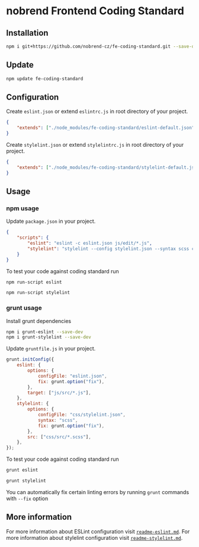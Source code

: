 # nobrend Frontend Coding Standard

## Installation

```sh
npm i git+https://github.com/nobrend-cz/fe-coding-standard.git --save-dev
```

## Update

```sh
npm update fe-coding-standard
```

## Configuration

Create `eslint.json` or extend `eslintrc.js` in root directory of your project.

```json
{
    "extends": ["./node_modules/fe-coding-standard/eslint-default.json"]
}
```

Create `stylelint.json` or extend `stylelintrc.js` in root directory of your project.

```json
{
    "extends": ["./node_modules/fe-coding-standard/stylelint-default.json"]
}
```

## Usage

### npm usage

Update `package.json` in your project.

```json
{
    "scripts": {
        "eslint": "eslint -c eslint.json js/edit/*.js",
        "stylelint": "stylelint --config stylelint.json --syntax scss css/edit/*.scss"
    }
}
```

To test your code against coding standard run

```sh
npm run-script eslint
```

```sh
npm run-script stylelint
```

### grunt usage

Install grunt dependencies

```sh
npm i grunt-eslint --save-dev
npm i grunt-stylelint --save-dev
```

Update `gruntfile.js` in your project.

```js
grunt.initConfig({
    eslint: {
        options: {
            configFile: "eslint.json",
            fix: grunt.option("fix"),
        },
        target: ["js/src/*.js"],
    },
    stylelint: {
        options: {
            configFile: "css/stylelint.json",
            syntax: "scss",
            fix: grunt.option("fix"),
        },
        src: ["css/src/*.scss"],
    },
});
```

To test your code against coding standard run

```sh
grunt eslint
```

```sh
grunt stylelint
```

You can automatically fix certain linting errors by running `grunt` commands with `--fix` option

## More information

For more information about ESLint configuration visit [`readme-eslint.md`](readme-eslint.md).
For more information about stylelint configuration visit [`readme-stylelint.md`](readme-stylelint.md).
